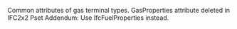 Common attributes of gas terminal types. 
GasProperties attribute deleted in IFC2x2 Pset Addendum: Use IfcFuelProperties instead.